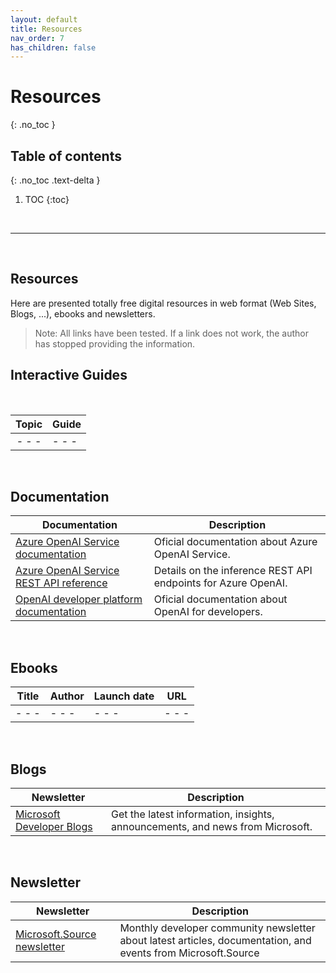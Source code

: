 ```yaml
---
layout: default
title: Resources
nav_order: 7
has_children: false
---
```


# Resources
{: .no_toc }


## Table of contents
{: .no_toc .text-delta }

1. TOC
{:toc}

<br/>

---

<br/>

## Resources

Here are presented totally free digital resources in web format (Web Sites, Blogs, ...), ebooks and newsletters.

> Note: All links have been tested. If a link does not work, the author has stopped providing the information.

## Interactive Guides

<br/>

| Topic | Guide |
| :---: | ---   | 
| - - - | - - - |

<br/>

## Documentation

| Documentation | Description |
| --- | --- | 
| [Azure OpenAI Service documentation](https://learn.microsoft.com/en-us/azure/ai-services/openai/) | Oficial documentation about Azure OpenAI Service. |
| [Azure OpenAI Service REST API reference](https://learn.microsoft.com/en-us/azure/ai-services/openai/reference) | Details on the inference REST API endpoints for Azure OpenAI. |
| [OpenAI developer platform documentation](https://platform.openai.com/docs/introduction) | Oficial documentation about OpenAI for developers. |

<br/>

## Ebooks

| Title | Author    | Launch date   | URL   |
| ---   | ---       | ---           | ---   | 
| - - - | - - -     | - - -         | - - - |

<br/>

## Blogs


| Newsletter | Description | 
| --- | --- | 
| [Microsoft Developer Blogs](https://devblogs.microsoft.com/) | Get the latest information, insights, announcements, and news from Microsoft. |

<br/>

## Newsletter

| Newsletter | Description | 
| --- | --- | 
| [Microsoft.Source newsletter](https://info.microsoft.com/ww-landing-sign-up-for-the-microsoft-source-newsletter.html) | Monthly developer community newsletter about latest articles, documentation, and events from Microsoft.Source|

<br/>